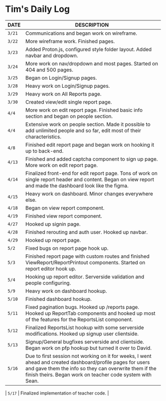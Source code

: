 # Tim's Daily Log

| DATE   | DESCRIPTION                                                                                                                                                                                                                       |
| ------ | --------------------------------------------------------------------------------------------------------------------------------------------------------------------------------------------------------------------------------- |
| `3/21` | Communications and began work on wireframe.                                                                                                                                                                                       |
| `3/22` | More wireframe work. Finished pages.                                                                                                                                                                                              |
| `3/23` | Added Proton.js, configured style folder layout. Added navbar and dropdown.                                                                                                                                                       |
| `3/24` | More work on nav/dropdown and most pages. Started on 404 and 500 pages.                                                                                                                                                           |
| `3/25` | Began on Login/Signup pages.                                                                                                                                                                                                      |
| `3/28` | Heavy work on Login/Signup pages.                                                                                                                                                                                                 |
| `3/29` | Heavy work on All Reports page.                                                                                                                                                                                                   |
| `3/30` | Created view/edit single report page.                                                                                                                                                                                             |
| `4/4`  | More work on edit report page. Finished basic info section and began on people section.                                                                                                                                           |
| `4/4`  | Extensive work on people section. Made it possible to add unlimited people and so far, edit most of their characteristics.                                                                                                        |
| `4/8`  | Finished edit report page and began work on hooking it up to back-end.                                                                                                                                                            |
| `4/13` | Finished and added captcha component to sign up page. More work on edit report page.                                                                                                                                              |
| `4/14` | Finalized front-end for edit report page. Tons of work on single report header and content. Began on view report and made the dashboard look like the figma.                                                                      |
| `4/15` | Heavy work on dashboard. Minor changes everywhere else.                                                                                                                                                                           |
| `4/18` | Began on view report component.                                                                                                                                                                                                   |
| `4/19` | Finished view report component.                                                                                                                                                                                                   |
| `4/27` | Hooked up signin page.                                                                                                                                                                                                            |
| `4/28` | Finished rerouting and auth user. Hooked up navbar.                                                                                                                                                                               |
| `4/29` | Hooked up report page.                                                                                                                                                                                                            |
| `5/2`  | Fixed bugs on report page hook up.                                                                                                                                                                                                |
| `5/3`  | Finished report page with custom routes and finished ViewReport/ReportPrintout components. Started on report editor hook up.                                                                                                      |
| `5/4`  | Hooking up report editor. Serverside validation and people configuring.                                                                                                                                                           |
| `5/9`  | Heavy work on dashboard hookup.                                                                                                                                                                                                   |
| `5/10` | Finished dashboard hookup.                                                                                                                                                                                                        |
| `5/11` | Fixed pagination bugs. Hooked up /reports page. Hooked up ReportTab components and hooked up most of the features for the ReportsList component.                                                                                  |
| `5/12` | Finalized ReportsList hookup with some serverside modifications. Hooked up signup user clientside.                                                                                                                                |
| `5/13` | Signup/General bugfixes serverside and clientside. Began work on pfp hookup but turned it over to David.                                                                                                                          |
| `5/16` | Due to first session not working on it for weeks, I went ahead and created dashboard/profile pages for users and gave them the info so they can overwrite them if the finish theirs. Began work on teacher code system with Sean. |

| `5/17` | Finalized implementation of teacher code. |
